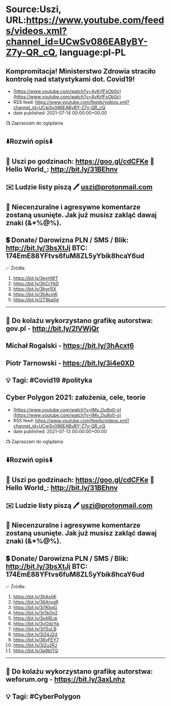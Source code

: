 # Source:Uszi, URL:https://www.youtube.com/feeds/videos.xml?channel_id=UCwSv086EAByBY-Z7y-QR_cQ, language:pl-PL

## Kompromitacja! Ministerstwo Zdrowia straciło kontrolę nad statystykami dot. Covid19!
 - [https://www.youtube.com/watch?v=4vKrfFsOb0c](https://www.youtube.com/watch?v=4vKrfFsOb0c)
 - RSS feed: https://www.youtube.com/feeds/videos.xml?channel_id=UCwSv086EAByBY-Z7y-QR_cQ
 - date published: 2021-07-14 00:00:00+00:00

📺 Zapraszam do oglądania

⬇️Rozwiń opis⬇️
------------------------------------------------------------
👀 Uszi po godzinach: https://goo.gl/cdCFKe
👀 Hello World_: http://bit.ly/31BEhnv
------------------------------------------------------------
✉️ Ludzie listy piszą 
🖊️ uszi@protonmail.com
------------------------------------------------------------
👺 Niecenzuralne i agresywne komentarze zostaną usunięte.  Jak już musisz zakląć dawaj znaki (&*%@%).
------------------------------------------------------------
💲 Donate/ Darowizna
PLN / SMS / Blik: http://bit.ly/3bsXtJj
BTC: 174EmE88YFtvs6fuM8ZL5yYbik8hcaY6ud
-------------------------------------------------------------
✅ Źródła:
1. https://bit.ly/3eyrtWT
2. https://bit.ly/3hCrYkD
3. https://bit.ly/3hyrI5X
4. https://bit.ly/3hAcxt6
5. https://bit.ly/2T9ka0d
---------------------------------------------------------------
🎴 Do kolażu wykorzystano grafikę autorstwa: 
gov.pl - http://bit.ly/2lVWjQr
---
Michał Rogalski - https://bit.ly/3hAcxt6
---
Piotr Tarnowski - https://bit.ly/3i4e0XD
---------------------------------------------------------------
💡 Tagi: #Covid19 #polityka
--------------------------------------------------------------

## Cyber ​​Polygon 2021: założenia, cele, teorie
 - [https://www.youtube.com/watch?v=tMy_Ou9o0-o](https://www.youtube.com/watch?v=tMy_Ou9o0-o)
 - RSS feed: https://www.youtube.com/feeds/videos.xml?channel_id=UCwSv086EAByBY-Z7y-QR_cQ
 - date published: 2021-07-13 00:00:00+00:00

📺 Zapraszam do oglądania

⬇️Rozwiń opis⬇️
------------------------------------------------------------
👀 Uszi po godzinach: https://goo.gl/cdCFKe
👀 Hello World_: http://bit.ly/31BEhnv
------------------------------------------------------------
✉️ Ludzie listy piszą 
🖊️ uszi@protonmail.com
------------------------------------------------------------
👺 Niecenzuralne i agresywne komentarze zostaną usunięte.  Jak już musisz zakląć dawaj znaki (&*%@%).
------------------------------------------------------------
💲 Donate/ Darowizna
PLN / SMS / Blik: http://bit.ly/3bsXtJj
BTC: 174EmE88YFtvs6fuM8ZL5yYbik8hcaY6ud
-------------------------------------------------------------
✅ Źródła:
1. https://bit.ly/3hAxtjK
2. https://bit.ly/36ArogR
3. https://bit.ly/3i1KbqG
4. https://bit.ly/3r5k0n2
5. https://bit.ly/3xARLip
6. https://bit.ly/3yOdzYa
7. https://bit.ly/3i1SoLB
8. https://bit.ly/3i24J2d
9. https://bit.ly/36vFEY7
10. https://bit.ly/3i2u2RJ
11. https://bit.ly/3a9bITQ
---------------------------------------------------------------
🎴 Do kolażu wykorzystano grafikę autorstwa: 
weforum.org - https://bit.ly/3axLnhz
---------------------------------------------------------------
💡 Tagi: #CyberPolygon
--------------------------------------------------------------

